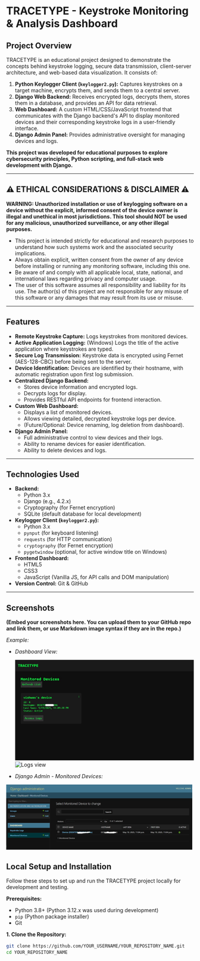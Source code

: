 # TRACETYPE - Keystroke Monitoring & Analysis Dashboard


## Project Overview

TRACETYPE is an educational project designed to demonstrate the concepts behind keystroke logging, secure data transmission, client-server architecture, and web-based data visualization. It consists of:

1.  **Python Keylogger Client (`keylogger2.py`):** Captures keystrokes on a target machine, encrypts them, and sends them to a central server.
2.  **Django Web Backend:** Receives encrypted logs, decrypts them, stores them in a database, and provides an API for data retrieval.
3.  **Web Dashboard:** A custom HTML/CSS/JavaScript frontend that communicates with the Django backend's API to display monitored devices and their corresponding keystroke logs in a user-friendly interface.
4.  **Django Admin Panel:** Provides administrative oversight for managing devices and logs.

**This project was developed for educational purposes to explore cybersecurity principles, Python scripting, and full-stack web development with Django.**

---

## ⚠️ ETHICAL CONSIDERATIONS & DISCLAIMER ⚠️

**WARNING: Unauthorized installation or use of keylogging software on a device without the explicit, informed consent of the device owner is illegal and unethical in most jurisdictions. This tool should NOT be used for any malicious, unauthorized surveillance, or any other illegal purposes.**

*   This project is intended strictly for educational and research purposes to understand how such systems work and the associated security implications.
*   Always obtain explicit, written consent from the owner of any device before installing or running any monitoring software, including this one.
*   Be aware of and comply with all applicable local, state, national, and international laws regarding privacy and computer usage.
*   The user of this software assumes all responsibility and liability for its use. The author(s) of this project are not responsible for any misuse of this software or any damages that may result from its use or misuse.

---

## Features

*   **Remote Keystroke Capture:** Logs keystrokes from monitored devices.
*   **Active Application Logging:** (Windows) Logs the title of the active application where keystrokes are typed.
*   **Secure Log Transmission:** Keystroke data is encrypted using Fernet (AES-128-CBC) before being sent to the server.
*   **Device Identification:** Devices are identified by their hostname, with automatic registration upon first log submission.
*   **Centralized Django Backend:**
    *   Stores device information and encrypted logs.
    *   Decrypts logs for display.
    *   Provides RESTful API endpoints for frontend interaction.
*   **Custom Web Dashboard:**
    *   Displays a list of monitored devices.
    *   Allows viewing detailed, decrypted keystroke logs per device.
    *   (Future/Optional: Device renaming, log deletion from dashboard).
*   **Django Admin Panel:**
    *   Full administrative control to view devices and their logs.
    *   Ability to rename devices for easier identification.
    *   Ability to delete devices and logs.

---

## Technologies Used

*   **Backend:**
    *   Python 3.x
    *   Django (e.g., 4.2.x)
    *   Cryptography (for Fernet encryption)
    *   SQLite (default database for local development)
*   **Keylogger Client (`keylogger2.py`):**
    *   Python 3.x
    *   `pynput` (for keyboard listening)
    *   `requests` (for HTTP communication)
    *   `cryptography` (for Fernet encryption)
    *   `pygetwindow` (optional, for active window title on Windows)
*   **Frontend Dashboard:**
    *   HTML5
    *   CSS3
    *   JavaScript (Vanilla JS, for API calls and DOM manipulation)
*   **Version Control:** Git & GitHub

---

## Screenshots

**(Embed your screenshots here. You can upload them to your GitHub repo and link them, or use Markdown image syntax if they are in the repo.)**

*Example:*
*   *Dashboard View:*

    <img src="dashboard2.jpg" alt=" Main dashboard view " width="500"/>

    <img src="logsboard.jpg" alt="Logs view " width="500"/>
   

*   *Django Admin - Monitored Devices:*
    
   <img src="adminpanel.jpg" alt="Admin Devices View" width="500"/>



## Local Setup and Installation

Follow these steps to set up and run the TRACETYPE project locally for development and testing.

**Prerequisites:**
*   Python 3.8+ (Python 3.12.x was used during development)
*   `pip` (Python package installer)
*   Git

**1. Clone the Repository:**
   ```bash
   git clone https://github.com/YOUR_USERNAME/YOUR_REPOSITORY_NAME.git
   cd YOUR_REPOSITORY_NAME
